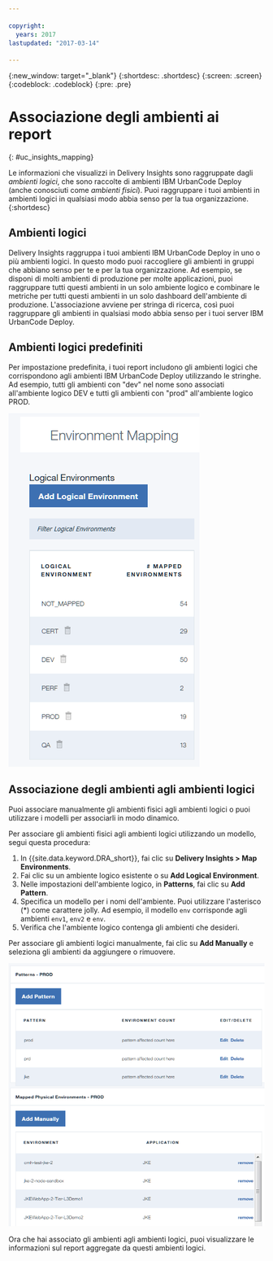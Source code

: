 ```yaml
---

copyright:
  years: 2017
lastupdated: "2017-03-14"

---
```


{:new_window: target="_blank"}
{:shortdesc: .shortdesc}
{:screen: .screen}
{:codeblock: .codeblock}
{:pre: .pre}

# Associazione degli ambienti ai report
{: #uc_insights_mapping}

Le informazioni che visualizzi in Delivery Insights sono raggruppate dagli *ambienti logici*, che sono raccolte di ambienti IBM UrbanCode Deploy (anche conosciuti come *ambienti fisici*). Puoi raggruppare i tuoi ambienti in ambienti logici in qualsiasi modo abbia senso per la tua organizzazione.
{:shortdesc}

## Ambienti logici

Delivery Insights raggruppa i tuoi ambienti IBM UrbanCode Deploy in uno o più ambienti logici. In questo modo puoi raccogliere gli ambienti in gruppi che abbiano senso per te e per la tua organizzazione. Ad esempio, se disponi di molti ambienti di produzione per molte applicazioni, puoi raggruppare tutti questi ambienti in un solo ambiente logico e combinare le metriche per tutti questi ambienti in un solo dashboard dell'ambiente di produzione. L'associazione avviene per stringa di ricerca, così puoi raggruppare gli ambienti in qualsiasi modo abbia senso per i tuoi server IBM UrbanCode Deploy.

## Ambienti logici predefiniti

Per impostazione predefinita, i tuoi report includono gli ambienti logici che corrispondono agli ambienti IBM UrbanCode Deploy utilizzando le stringhe. Ad esempio, tutti gli ambienti con "dev" nel nome sono associati all'ambiente logico DEV e tutti gli ambienti con "prod" all'ambiente logico PROD.

![Gli ambienti logici predefiniti](images/uc_insights_mapping.gif)

## Associazione degli ambienti agli ambienti logici

Puoi associare manualmente gli ambienti fisici agli ambienti logici o puoi utilizzare i modelli per associarli in modo dinamico.

Per associare gli ambienti fisici agli ambienti logici utilizzando un modello, segui questa procedura:

1. In {{site.data.keyword.DRA_short}}, fai clic su **Delivery Insights > Map Environments**.
1. Fai clic su un ambiente logico esistente o su **Add Logical Environment**.
1. Nelle impostazioni dell'ambiente logico, in **Patterns**, fai clic su **Add Pattern**.
1. Specifica un modello per i nomi dell'ambiente. Puoi utilizzare l'asterisco (*) come carattere jolly. Ad esempio, il modello `env` corrisponde agli ambienti `env1`, `env2` e `env`.
1. Verifica che l'ambiente logico contenga gli ambienti che desideri.

Per associare gli ambienti logici manualmente, fai clic su **Add Manually** e seleziona gli ambienti da aggiungere o rimuovere.

![Configurazione dell'integrazione in DevOps Connect](images/uc_insights_mapping_manually.gif)

Ora che hai associato gli ambienti agli ambienti logici, puoi visualizzare le informazioni sul report aggregate da questi ambienti logici.
